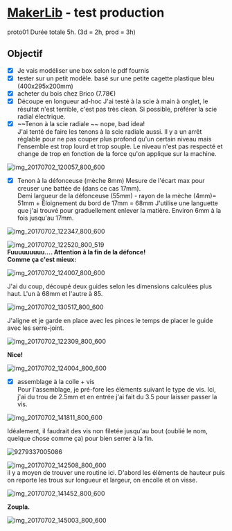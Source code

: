 # [MakerLib](/Gamification/Missions/maker-library.md) - test production 
proto01
Durée totale 5h. (3d = 2h, prod = 3h)
## Objectif
- [x] Je vais modéliser une box selon le pdf fournis
- [x] tester sur un petit modèle. basé sur une petite cagette plastique bleu (400x295x200mm)
- [x] acheter du bois chez Brico (7.78€)
- [x] Découpe en longueur ad-hoc
J'ai testé à la scie à main à onglet, le résultat n'est terrible, c'est pas très clean. Si possible, préférer la scie radial électrique.
- [x] ~~Tenon à la scie radiale ~~ nope, bad idea!  
J'ai tenté de faire les tenons à la scie radiale aussi. Il y a un arrêt réglable pour ne pas couper plus profond qu'un certain niveau mais l'ensemble est trop lourd et trop souple. Le niveau n'est pas respecté et change de trop en fonction de la force qu'on applique sur la machine.  

![img_20170702_120057_800_600](https://user-images.githubusercontent.com/12049360/27786267-c5f6ca22-5fe0-11e7-8d49-d5d0c006f3d1.jpg)  
- [x] Tenon à la défonceuse (mèche 8mm) 
Mesure de l'écart max pour creuser une battée de (dans ce cas 17mm).   
Demi largueur de la défonceuse (55mm) - rayon de la mèche (4mm)= 51mm + Éloignement du bord de 17mm = 68mm
J'utilise une languette que j'ai trouvé pour graduellement enlever la matière. Environ 6mm à la fois jusqu'au 17mm.  

![img_20170702_122347_800_600](https://user-images.githubusercontent.com/12049360/27786384-356acffc-5fe1-11e7-83cf-dd89c6cceef2.jpg)  	

 ![img_20170702_122520_800_519](https://user-images.githubusercontent.com/12049360/27786912-53b39b18-5fe3-11e7-95a2-083dfbad4b90.jpg)   
**Fuuuuuuuuu.... Attention à la fin de la défonce!  
Comme ça c'est mieux:**  

![img_20170702_124007_800_600](https://user-images.githubusercontent.com/12049360/27786949-73e55336-5fe3-11e7-92c0-b04001ea1548.jpg)	

J'ai du coup, découpé deux guides selon les dimensions calculées plus haut. 
L'un à 68mm et l'autre à 85.  

![img_20170702_130517_800_600](https://user-images.githubusercontent.com/12049360/27786969-8760e646-5fe3-11e7-8c46-c2848cfcde1d.jpg)	

J'aligne et je garde en place avec les pinces le temps de placer le guide avec les serre-joint.  

![img_20170702_122309_800_600](https://user-images.githubusercontent.com/12049360/27787011-afa6b3ec-5fe3-11e7-887b-83daed3062a4.jpg)	

**Nice!**  

![img_20170702_124004_800_600](https://user-images.githubusercontent.com/12049360/27787120-180a1f3c-5fe4-11e7-87eb-c30c6a3bbcf6.jpg)	

- [x] assemblage à la colle + vis   
Pour l'assemblage, je pré-fore les éléments suivant le type de vis. Ici, j'ai du trou de 2.5mm et en entrée j'ai fait du 3.5 pour laisser passer la vis.     

![img_20170702_141811_800_600](https://user-images.githubusercontent.com/12049360/27787154-30ecd49a-5fe4-11e7-9ebe-7d79905a19af.jpg)   	
  
Idéalement, il faudrait des vis non filetée jusqu'au bout (oublié le nom, quelque chose comme ça) pour bien serrer à la fin. 

![9279337005086](https://user-images.githubusercontent.com/12049360/27787405-ecf8ab96-5fe4-11e7-942f-d35345066737.jpg)

![img_20170702_142508_800_600](https://user-images.githubusercontent.com/12049360/27787478-2aa42254-5fe5-11e7-8326-27fe69dcb35c.jpg)  
il y a moyen de trouver une routine ici. D'abord les éléments de hauteur puis on reporte les trous sur longueur et largeur, on encolle et on visse.  

![img_20170702_141452_800_600](https://user-images.githubusercontent.com/12049360/27787531-558ca3b0-5fe5-11e7-8ac8-6cff6fdd546a.jpg)  

**Zoupla.**

![img_20170702_145003_800_600](https://user-images.githubusercontent.com/12049360/27787533-59b73716-5fe5-11e7-8b3d-8a067397e683.jpg)

